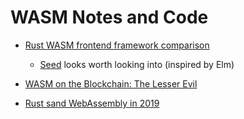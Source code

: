 # WASM Notes and Code

* [Rust WASM frontend framework comparison](https://github.com/flosse/rust-web-framework-comparison/blob/master/README.md#frontend-frameworks-wasm)
    * [Seed](https://github.com/David-OConnor/seed) looks worth looking into (inspired by Elm)

* [WASM on the Blockchain: The Lesser Evil](https://medium.com/polkadot-network/wasm-on-the-blockchain-the-lesser-evil-da8d7c6ef6bd)

* [Rust sand WebAssembly in 2019](http://fitzgeraldnick.com/2018/12/14/rust-and-webassembly-in-2019.html)